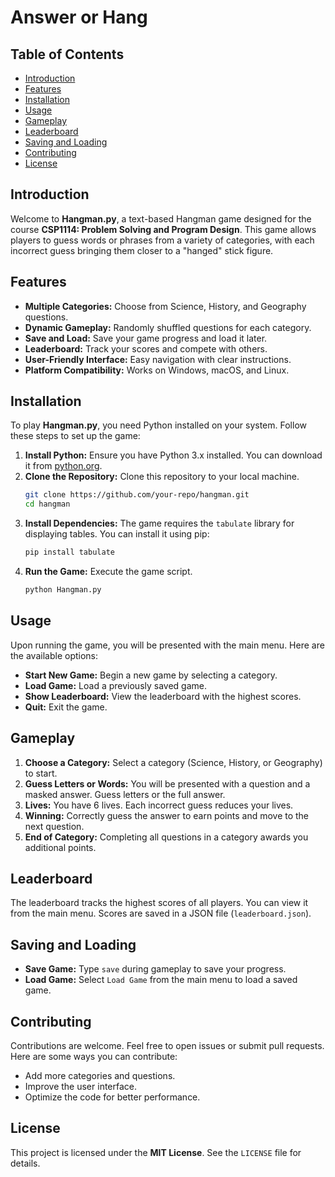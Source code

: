 # Answer or Hang

## Table of Contents
- [Introduction](#introduction)
- [Features](#features)
- [Installation](#installation)
- [Usage](#usage)
- [Gameplay](#gameplay)
- [Leaderboard](#leaderboard)
- [Saving and Loading](#saving-and-loading)
- [Contributing](#contributing)
- [License](#license)

## Introduction
Welcome to **Hangman.py**, a text-based Hangman game designed for the course **CSP1114: Problem Solving and Program Design**. This game allows players to guess words or phrases from a variety of categories, with each incorrect guess bringing them closer to a "hanged" stick figure.

## Features
- **Multiple Categories:** Choose from Science, History, and Geography questions.
- **Dynamic Gameplay:** Randomly shuffled questions for each category.
- **Save and Load:** Save your game progress and load it later.
- **Leaderboard:** Track your scores and compete with others.
- **User-Friendly Interface:** Easy navigation with clear instructions.
- **Platform Compatibility:** Works on Windows, macOS, and Linux.

## Installation
To play **Hangman.py**, you need Python installed on your system. Follow these steps to set up the game:

1. **Install Python:** Ensure you have Python 3.x installed. You can download it from [python.org](https://www.python.org/).
2. **Clone the Repository:** Clone this repository to your local machine.
   ```bash
   git clone https://github.com/your-repo/hangman.git
   cd hangman
   ```
3. **Install Dependencies:** The game requires the `tabulate` library for displaying tables. You can install it using pip:
   ```bash
   pip install tabulate
   ```
4. **Run the Game:** Execute the game script.
   ```bash
   python Hangman.py
   ```

## Usage
Upon running the game, you will be presented with the main menu. Here are the available options:

- **Start New Game:** Begin a new game by selecting a category.
- **Load Game:** Load a previously saved game.
- **Show Leaderboard:** View the leaderboard with the highest scores.
- **Quit:** Exit the game.

## Gameplay
1. **Choose a Category:** Select a category (Science, History, or Geography) to start.
2. **Guess Letters or Words:** You will be presented with a question and a masked answer. Guess letters or the full answer.
3. **Lives:** You have 6 lives. Each incorrect guess reduces your lives.
4. **Winning:** Correctly guess the answer to earn points and move to the next question.
5. **End of Category:** Completing all questions in a category awards you additional points.

## Leaderboard
The leaderboard tracks the highest scores of all players. You can view it from the main menu. Scores are saved in a JSON file (`leaderboard.json`).

## Saving and Loading
- **Save Game:** Type `save` during gameplay to save your progress.
- **Load Game:** Select `Load Game` from the main menu to load a saved game.

## Contributing
Contributions are welcome. Feel free to open issues or submit pull requests. Here are some ways you can contribute:

- Add more categories and questions.
- Improve the user interface.
- Optimize the code for better performance.

## License
This project is licensed under the **MIT License**. See the `LICENSE` file for details.


